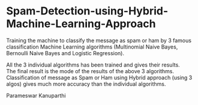 # Spam-Detection-using-Hybrid-Machine-Learning-Approach
Training the machine to classify the message as spam or ham by 3 famous classification Machine Learning algorithms 
(Multinomial Naive Bayes, Bernoulli Naive Bayes and Logistic Regression). 

All the 3 individual algorithms has been trained and gives their results.  
The final result is the mode of the results of the above 3 algorithms. 
Classification of message as Spam or Ham using Hybrid approach (using 3 algos) gives much more accuracy than the individual algorithms.



Parameswar Kanuparthi
